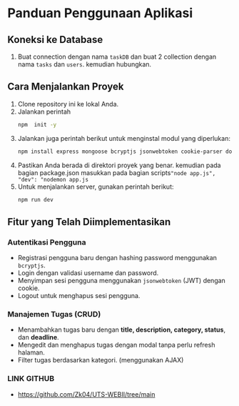 # Panduan Penggunaan Aplikasi

## Koneksi ke Database
1. Buat connection dengan nama `taskDB` dan buat 2 collection dengan nama `tasks` dan `users`. kemudian hubungkan.

## Cara Menjalankan Proyek
1. Clone repository ini ke lokal Anda.
2. Jalankan perintah
   ```sh
   npm  init -y
   ```
3. Jalankan juga perintah berikut untuk menginstal modul yang diperlukan:
   ```sh
   npm install express mongoose bcryptjs jsonwebtoken cookie-parser dotenv ejs socket.io body-parser nodemon
   ```
4. Pastikan Anda berada di direktori proyek yang benar. kemudian pada bagian package.json masukkan pada bagian scripts``` "node app.js",
    "dev": "nodemon app.js ```
5. Untuk menjalankan server, gunakan perintah berikut:
   ```sh
   npm run dev 
   ```

## Fitur yang Telah Diimplementasikan

### Autentikasi Pengguna
- Registrasi pengguna baru dengan hashing password menggunakan `bcryptjs`.
- Login dengan validasi username dan password.
- Menyimpan sesi pengguna menggunakan `jsonwebtoken` (JWT) dengan cookie.
- Logout untuk menghapus sesi pengguna.

### Manajemen Tugas (CRUD)
- Menambahkan tugas baru dengan **title, description, category, status**, dan **deadline**.
- Mengedit dan menghapus tugas dengan modal tanpa perlu refresh halaman.
- Filter tugas berdasarkan kategori. (menggunakan AJAX)

### LINK GITHUB
-  https://github.com/Zk04/UTS-WEBII/tree/main
